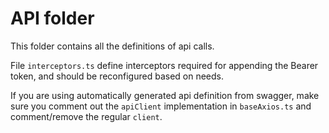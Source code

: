 # API folder

This folder contains all the definitions of api calls.

File `interceptors.ts` define interceptors required for appending the Bearer token, and should be reconfigured based on needs.

If you are using automatically generated api definition from swagger, make sure you comment out the `apiClient` implementation in `baseAxios.ts` and comment/remove the regular `client`.
